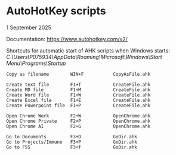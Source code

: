 # AutoHotKey scripts
1 September 2025



Documentation: https://www.autohotkey.com/v2/





Shortcuts for automatic start of AHK scripts when Windows starts:
*C:\Users\P075934\AppData\Roaming\Microsoft\Windows\Start Menu\Programs\Startup*



```
Copy as filename		WIN+F	 		CopyAsFile.ahk

Create text file		F1+T           	CreateFile.ahk
Create MD file          F1+M           	CreateFile.ahk
Create Word file        F1+W           	CreateFile.ahk
Create Excel file       F1+E           	CreateFile.ahk
Create Powerpoint file  F1+P           	CreateFile.ahk

Open Chrome	Work		F2+W			OpenChrome.ahk
Open Chrome	Private  	F2+P			OpenChrome.ahk
Open Chrome	AI  		F2+G			OpenChrome.ahk

Go to Documents			F3+D			GoDir.ahk
Go to Projects/Immuno	F3+P			GoDir.ahk
Go to FSS				F3+f			GoDir.ahk
```

